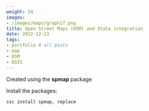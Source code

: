 ```yaml
---
weight: 24
images:
- /images/maps/graph17.png
title: Open Street Maps (OSM) and Stata integration
date: 2022-12-23
tags:
- portfolio # all posts
- map
- OSM
- QGIS
---
```


Created using the **spmap** package

Install the packages:

```
ssc install spmap, replace
```

